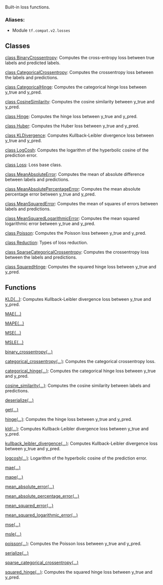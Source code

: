 
Built-in loss functions.
### Aliases:
- Module `tf.compat.v2.losses`
## Classes
[class BinaryCrossentropy](https://www.tensorflow.org/api_docs/python/tf/keras/losses/BinaryCrossentropy): Computes the cross-entropy loss between true labels and predicted labels.

[class CategoricalCrossentropy](https://www.tensorflow.org/api_docs/python/tf/keras/losses/CategoricalCrossentropy): Computes the crossentropy loss between the labels and predictions.

[class CategoricalHinge](https://www.tensorflow.org/api_docs/python/tf/keras/losses/CategoricalHinge): Computes the categorical hinge loss between y_true and y_pred.

[class CosineSimilarity](https://www.tensorflow.org/api_docs/python/tf/keras/losses/CosineSimilarity): Computes the cosine similarity between y_true and y_pred.

[class Hinge](https://www.tensorflow.org/api_docs/python/tf/keras/losses/Hinge): Computes the hinge loss between y_true and y_pred.

[class Huber](https://www.tensorflow.org/api_docs/python/tf/keras/losses/Huber): Computes the Huber loss between y_true and y_pred.

[class KLDivergence](https://www.tensorflow.org/api_docs/python/tf/keras/losses/KLDivergence): Computes Kullback-Leibler divergence loss between y_true and y_pred.

[class LogCosh](https://www.tensorflow.org/api_docs/python/tf/keras/losses/LogCosh): Computes the logarithm of the hyperbolic cosine of the prediction error.

[class Loss](https://www.tensorflow.org/api_docs/python/tf/keras/losses/Loss): Loss base class.

[class MeanAbsoluteError](https://www.tensorflow.org/api_docs/python/tf/keras/losses/MeanAbsoluteError): Computes the mean of absolute difference between labels and predictions.

[class MeanAbsolutePercentageError](https://www.tensorflow.org/api_docs/python/tf/keras/losses/MeanAbsolutePercentageError): Computes the mean absolute percentage error between y_true and y_pred.

[class MeanSquaredError](https://www.tensorflow.org/api_docs/python/tf/keras/losses/MeanSquaredError): Computes the mean of squares of errors between labels and predictions.

[class MeanSquaredLogarithmicError](https://www.tensorflow.org/api_docs/python/tf/keras/losses/MeanSquaredLogarithmicError): Computes the mean squared logarithmic error between y_true and y_pred.

[class Poisson](https://www.tensorflow.org/api_docs/python/tf/keras/losses/Poisson): Computes the Poisson loss between y_true and y_pred.

[class Reduction](https://www.tensorflow.org/api_docs/python/tf/keras/losses/Reduction): Types of loss reduction.

[class SparseCategoricalCrossentropy](https://www.tensorflow.org/api_docs/python/tf/keras/losses/SparseCategoricalCrossentropy): Computes the crossentropy loss between the labels and predictions.

[class SquaredHinge](https://www.tensorflow.org/api_docs/python/tf/keras/losses/SquaredHinge): Computes the squared hinge loss between y_true and y_pred.

## Functions
[KLD(...)](https://www.tensorflow.org/api_docs/python/tf/keras/losses/KLD): Computes Kullback-Leibler divergence loss between y_true and y_pred.

[MAE(...)](https://www.tensorflow.org/api_docs/python/tf/keras/losses/MAE)

[MAPE(...)](https://www.tensorflow.org/api_docs/python/tf/keras/losses/MAPE)

[MSE(...)](https://www.tensorflow.org/api_docs/python/tf/keras/losses/MSE)

[MSLE(...)](https://www.tensorflow.org/api_docs/python/tf/keras/losses/MSLE)

[binary_crossentropy(...)](https://www.tensorflow.org/api_docs/python/tf/keras/losses/binary_crossentropy)

[categorical_crossentropy(...)](https://www.tensorflow.org/api_docs/python/tf/keras/losses/categorical_crossentropy): Computes the categorical crossentropy loss.

[categorical_hinge(...)](https://www.tensorflow.org/api_docs/python/tf/keras/losses/categorical_hinge): Computes the categorical hinge loss between y_true and y_pred.

[cosine_similarity(...)](https://www.tensorflow.org/api_docs/python/tf/keras/losses/cosine_similarity): Computes the cosine similarity between labels and predictions.

[deserialize(...)](https://www.tensorflow.org/api_docs/python/tf/keras/losses/deserialize)

[get(...)](https://www.tensorflow.org/api_docs/python/tf/keras/losses/get)

[hinge(...)](https://www.tensorflow.org/api_docs/python/tf/keras/losses/hinge): Computes the hinge loss between y_true and y_pred.

[kld(...)](https://www.tensorflow.org/api_docs/python/tf/keras/losses/KLD): Computes Kullback-Leibler divergence loss between y_true and y_pred.

[kullback_leibler_divergence(...)](https://www.tensorflow.org/api_docs/python/tf/keras/losses/KLD): Computes Kullback-Leibler divergence loss between y_true and y_pred.

[logcosh(...)](https://www.tensorflow.org/api_docs/python/tf/keras/losses/logcosh): Logarithm of the hyperbolic cosine of the prediction error.

[mae(...)](https://www.tensorflow.org/api_docs/python/tf/keras/losses/MAE)

[mape(...)](https://www.tensorflow.org/api_docs/python/tf/keras/losses/MAPE)

[mean_absolute_error(...)](https://www.tensorflow.org/api_docs/python/tf/keras/losses/MAE)

[mean_absolute_percentage_error(...)](https://www.tensorflow.org/api_docs/python/tf/keras/losses/MAPE)

[mean_squared_error(...)](https://www.tensorflow.org/api_docs/python/tf/keras/losses/MSE)

[mean_squared_logarithmic_error(...)](https://www.tensorflow.org/api_docs/python/tf/keras/losses/MSLE)

[mse(...)](https://www.tensorflow.org/api_docs/python/tf/keras/losses/MSE)

[msle(...)](https://www.tensorflow.org/api_docs/python/tf/keras/losses/MSLE)

[poisson(...)](https://www.tensorflow.org/api_docs/python/tf/keras/losses/poisson): Computes the Poisson loss between y_true and y_pred.

[serialize(...)](https://www.tensorflow.org/api_docs/python/tf/keras/losses/serialize)

[sparse_categorical_crossentropy(...)](https://www.tensorflow.org/api_docs/python/tf/keras/losses/sparse_categorical_crossentropy)

[squared_hinge(...)](https://www.tensorflow.org/api_docs/python/tf/keras/losses/squared_hinge): Computes the squared hinge loss between y_true and y_pred.

